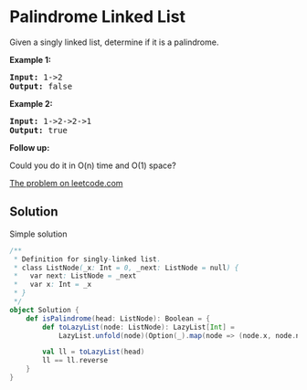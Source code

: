 # Palindrome Linked List

Given a singly linked list, determine if it is a palindrome.

**Example 1:**
<pre>
<b>Input:</b> 1->2
<b>Output:</b> false
</pre>

**Example 2:**
<pre>
<b>Input:</b> 1->2->2->1
<b>Output:</b> true
</pre>

**Follow up:**

Could you do it in O(n) time and O(1) space?


[The problem on leetcode.com](https://leetcode.com/problems/palindrome-linked-list/)

## Solution

Simple solution

```scala
/**
 * Definition for singly-linked list.
 * class ListNode(_x: Int = 0, _next: ListNode = null) {
 *   var next: ListNode = _next
 *   var x: Int = _x
 * }
 */
object Solution {
    def isPalindrome(head: ListNode): Boolean = {
        def toLazyList(node: ListNode): LazyList[Int] =
            LazyList.unfold(node)(Option(_).map(node => (node.x, node.next)))

        val ll = toLazyList(head)
        ll == ll.reverse
    }
}
```
